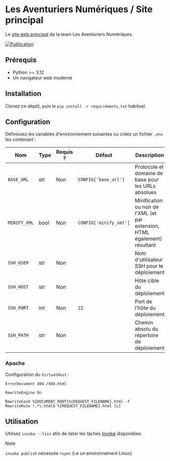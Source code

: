 # Les Aventuriers Numériques / Site principal

Le [site web principal](https://team-lan.org/) de la team Les Aventuriers Numériques.

[![Publication](https://github.com/Les-Aventuriers-Numeriques/team-lan.org/actions/workflows/publish.yml/badge.svg)](https://github.com/Les-Aventuriers-Numeriques/team-lan.org/actions/workflows/publish.yml)

## Prérequis

  - Python >= 3.12
  - Un navigateur web moderne

## Installation

Clonez ce dépôt, puis le `pip install -r requirements.txt` habituel.

## Configuration

Définissez les variables d'environnement suivantes ou créez un fichier `.env` les contenant :

| Nom                     | Type | Requis ? | Défaut                            | Description                                                               |
|-------------------------|------|----------|-----------------------------------|---------------------------------------------------------------------------|
| `BASE_URL`              | str  | Non      | `CONFIG['base_url']`              | Protocole et domaine de base pour les URLs absolues                       |
| `MINIFY_XML`            | bool | Non      | `CONFIG['minify_xml']`            | Minification ou non de l'XML (et par extension, HTML également) résultant |
| `SSH_USER`              | str  | Non      |                                   | Nom d'utilisateur SSH pour le déploiement                                 |
| `SSH_HOST`              | str  | Non      |                                   | Hôte cible du déploiement                                                 |
| `SSH_PORT`              | int  | Non      | `22`                              | Port de l'hôte du déploiement                                             |
| `SSH_PATH`              | str  | Non      |                                   | Chemin absolu du répertoire de déploiement                                |

### Apache

Configuration du `VirtualHost` :

```apacheconf
ErrorDocument 404 /404.html

RewriteEngine On

RewriteCond %{DOCUMENT_ROOT}%{REQUEST_FILENAME}.html -f
RewriteRule !.*\.html$ %{REQUEST_FILENAME}.html [L]
```

## Utilisation

Utilisez `invoke --list` afin de lister les tâches [Invoke](https://www.pyinvoke.org/) disponibles.

> [!NOTE]
> `invoke publish` nécessite `rsync` (i.e un environnement Linux).